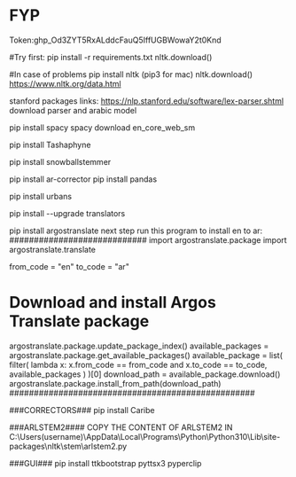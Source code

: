 # FYP

Token: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

#Try first:
pip install -r requirements.txt
nltk.download()

#In case of problems
pip install nltk (pip3 for mac)
nltk.download()
https://www.nltk.org/data.html

stanford packages links:
https://nlp.stanford.edu/software/lex-parser.shtml
download parser and arabic model


pip install spacy
spacy download en_core_web_sm


pip install Tashaphyne

pip install snowballstemmer

pip install ar-corrector
pip install pandas

pip install urbans

pip install --upgrade translators

pip install argostranslate
next step run this program to install en to ar:
############################
import argostranslate.package
import argostranslate.translate

from_code = "en"
to_code = "ar"

# Download and install Argos Translate package
argostranslate.package.update_package_index()
available_packages = argostranslate.package.get_available_packages()
available_package = list(
    filter(
        lambda x: x.from_code == from_code and x.to_code == to_code, available_packages
    )
)[0]
download_path = available_package.download()
argostranslate.package.install_from_path(download_path)
##################################################

###CORRECTORS###
pip install Caribe


###ARLSTEM2####
COPY THE CONTENT OF ARLSTEM2 IN C:\Users\(username)\AppData\Local\Programs\Python\Python310\Lib\site-packages\nltk\stem\arlstem2.py

###GUI###
pip install ttkbootstrap pyttsx3 pyperclip


